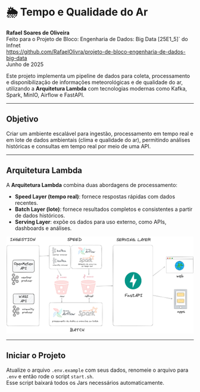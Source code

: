 # 🌦️ Tempo e Qualidade do Ar

**Rafael Soares de Oliveira**  
Feito para o Projeto de Bloco: Engenharia de Dados: Big Data [25E1_5]` do Infnet  
https://github.com/RafaelOlivra/projeto-de-bloco-engenharia-de-dados-big-data  
Junho de 2025

Este projeto implementa um pipeline de dados para coleta, processamento e disponibilização de informações meteorológicas e de qualidade do ar, utilizando a **Arquitetura Lambda** com tecnologias modernas como Kafka, Spark, MinIO, Airflow e FastAPI.

---

## Objetivo

Criar um ambiente escalável para ingestão, processamento em tempo real e em lote de dados ambientais (clima e qualidade do ar), permitindo análises históricas e consultas em tempo real por meio de uma API.

---

## Arquitetura Lambda

A **Arquitetura Lambda** combina duas abordagens de processamento:

-   **Speed Layer (tempo real)**: fornece respostas rápidas com dados recentes.
-   **Batch Layer (lote)**: fornece resultados completos e consistentes a partir de dados históricos.
-   **Serving Layer**: expõe os dados para uso externo, como APIs, dashboards e análises.


![alt text](arquitetura.png)

---

## Iniciar o Projeto

Atualize o arquivo `.env.example` com seus dados, renomeie o arquivo para `.env` e então rode o
script `start.sh`.  
Esse script baixará todos os Jars necessários automaticamente.
